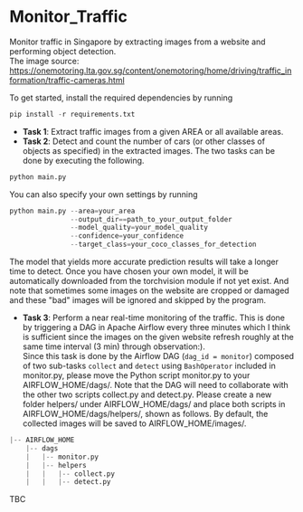 # Monitor_Traffic
Monitor traffic in Singapore by extracting images from a website and performing object detection.  
The image source: https://onemotoring.lta.gov.sg/content/onemotoring/home/driving/traffic_information/traffic-cameras.html

To get started, install the required dependencies by running
```python
pip install -r requirements.txt
```

* **Task 1**: Extract traffic images from a given AREA or all available areas.
* **Task 2**: Detect and count the number of cars (or other classes of objects as specified) in the extracted images.
The two tasks can be done by executing the following.
```python
python main.py
```
You can also specify your own settings by running
```python
python main.py --area=your_area 
               --output_dir==path_to_your_output_folder 
               --model_quality=your_model_quality 
               --confidence=your_confidence 
               --target_class=your_coco_classes_for_detection
```
The model that yields more accurate prediction results will take a longer time to detect. Once you have chosen your own model, it will be automatically downloaded from the torchvision module if not yet exist. And note that sometimes some images on the website are cropped or damaged and these "bad" images will be ignored and skipped by the program.

* **Task 3**: Perform a near real-time monitoring of the traffic. This is done by triggering a DAG in Apache Airflow every three minutes which I think is sufficient since the images on the given website refresh roughly at the same time interval (3 min) through observation:).  
Since this task is done by the Airflow DAG (```dag_id = monitor```) composed of two sub-tasks ```collect``` and ```detect``` using ```BashOperator``` included in monitor.py, please move the Python script monitor.py to your AIRFLOW_HOME/dags/. Note that the DAG will need to collaborate with the other two scripts collect.py and detect.py. Please create a new folder helpers/ under AIRFLOW_HOME/dags/ and place both scripts in AIRFLOW_HOME/dags/helpers/, shown as follows. By default, the collected images will be saved to AIRFLOW_HOME/images/.  

```python
|-- AIRFLOW_HOME
    |-- dags
    |   |-- monitor.py
    |   |-- helpers
    |   |   |-- collect.py
    |   |   |-- detect.py
```


TBC
